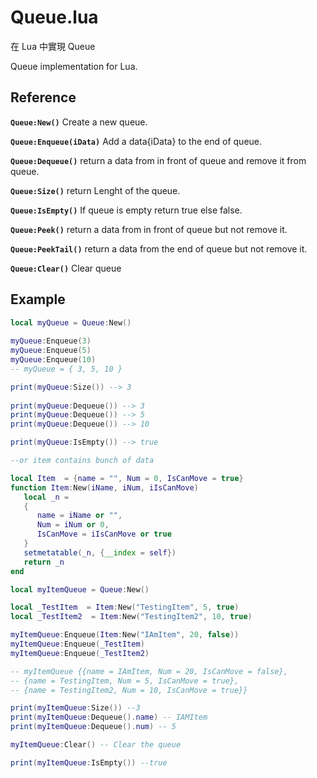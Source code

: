 # Queue.lua
在 Lua 中實現 Queue

Queue implementation for Lua.

## Reference
**`Queue:New()`**
Create a new queue.

**`Queue:Enqueue(iData)`**
Add a data{iData} to the end of queue.

**`Queue:Dequeue()`**
return a data from in front of queue and remove it from queue.

**`Queue:Size()`**
return Lenght of the queue.

**`Queue:IsEmpty()`**
If queue is empty return true else false.

**`Queue:Peek()`**
return a data from in front of queue but not remove it.

**`Queue:PeekTail()`**
return a data from the end of queue but not remove it.

**`Queue:Clear()`**
Clear queue

## Example
```lua
local myQueue = Queue:New()
  
myQueue:Enqueue(3)
myQueue:Enqueue(5)
myQueue:Enqueue(10) 
-- myQueue = { 3, 5, 10 }

print(myQueue:Size()) --> 3
  
print(myQueue:Dequeue()) --> 3
print(myQueue:Dequeue()) --> 5
print(myQueue:Dequeue()) --> 10

print(myQueue:IsEmpty()) --> true

--or item contains bunch of data

local Item  = {name = "", Num = 0, IsCanMove = true}
function Item:New(iName, iNum, iIsCanMove)
   local _n = 
   {
      name = iName or "",
      Num = iNum or 0,
      IsCanMove = iIsCanMove or true
   }
   setmetatable(_n, {__index = self})
   return _n
end

local myItemQueue = Queue:New()

local _TestItem  = Item:New("TestingItem", 5, true)
local _TestItem2  = Item:New("TestingItem2", 10, true)

myItemQueue:Enqueue(Item:New("IAmItem", 20, false))
myItemQueue:Enqueue(_TestItem)
myItemQueue:Enqueue(_TestItem2)

-- myItemQueue {{name = IAmItem, Num = 20, IsCanMove = false},
-- {name = TestingItem, Num = 5, IsCanMove = true},
-- {name = TestingItem2, Num = 10, IsCanMove = true}}

print(myItemQueue:Size()) --3
print(myItemQueue:Dequeue().name) -- IAMItem
print(myItemQueue:Dequeue().num) -- 5

myItemQueue:Clear() -- Clear the queue

print(myItemQueue:IsEmpty()) --true

```
